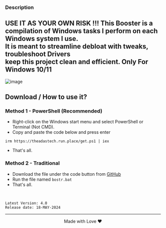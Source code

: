 ### Description
USE IT AS YOUR OWN RISK !!!
This Booster is a compilation of Windows tasks I perform on each Windows system I use.           
It is meant to streamline debloat with tweaks, troubleshoot Drivers                       
keep this project clean and efficient.
Only For Windows 10/11
---
![image](https://github.com/adasjusk/Orange-Booster/assets/100019532/2ffa3fa9-08e2-43c7-8031-bcdfac2fc9f6)

## Download / How to use it?

### Method 1 - PowerShell (Recommended)

-   Right-click on the Windows start menu and select PowerShell or Terminal (Not CMD).
-   Copy and paste the code below and press enter  
```
irm https://theadastech.run.place/get.ps1 | iex
```  
-   That's all. 

### Method 2 - Traditional

-   Download the file under the code button from [GitHub](https://github.com/adasjusk/Orange-Booster)
-   Run the file named `bostr.bat`
-   That's all.
</br>

```
Latest Version: 4.0
Release date: 18-MAY-2024
```
---

<p align="center">Made with Love ❤️</p>
